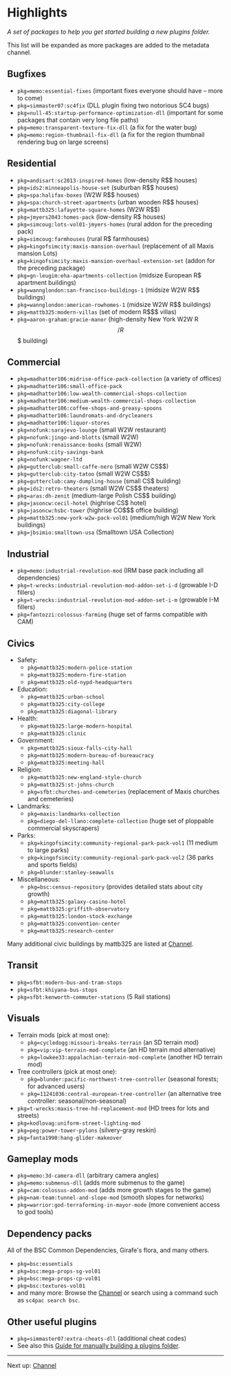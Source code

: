# Highlights

*A set of packages to help you get started building a new plugins folder.*

This list will be expanded as more packages are added to the metadata channel.

## Bugfixes

* `pkg=memo:essential-fixes` (important fixes everyone should have – more to come)
* `pkg=simmaster07:sc4fix` (DLL plugin fixing two notorious SC4 bugs)
* `pkg=null-45:startup-performance-optimization-dll` (important for some packages that contain very long file paths)
* `pkg=memo:transparent-texture-fix-dll` (a fix for the water bug)
* `pkg=memo:region-thumbnail-fix-dll` (a fix for the region thumbnail rendering bug on large screens)

## Residential

* `pkg=andisart:sc2013-inspired-homes` (low-density R$$ houses)
* `pkg=ids2:minneapolis-house-set` (suburban R$$ houses)
* `pkg=spa:halifax-boxes` (W2W R$$ houses)
* `pkg=spa:church-street-apartments` (urban wooden R$$ houses)
* `pkg=mattb325:lafayette-square-homes` (W2W R$$)
* `pkg=jmyers2043:homes-pack` (low-density R$ houses)
* `pkg=simcoug:lots-vol01-jmyers-homes` (rural addon for the preceding pack)
* `pkg=simcoug:farmhouses` (rural R$ farmhouses)
* `pkg=kingofsimcity:maxis-mansion-overhaul` (replacement of all Maxis mansion Lots)
* `pkg=kingofsimcity:maxis-mansion-overhaul-extension-set` (addon for the preceding package)
* `pkg=gn-leugim:eha-apartments-collection` (midsize European R$ apartment buildings)
* `pkg=wannglondon:san-francisco-buildings-1` (midsize W2W R$$ buildings)
* `pkg=wannglondon:american-rowhomes-1` (midsize W2W R$$ buildings)
* `pkg=mattb325:modern-villas` (set of modern R$$$ villas)
* `pkg=aaron-graham:gracie-manor` (high-density New York W2W R$$/R$$$ building)

## Commercial

* `pkg=madhatter106:midrise-office-pack-collection` (a variety of offices)
* `pkg=madhatter106:small-office-pack`
* `pkg=madhatter106:low-wealth-commercial-shops-collection`
* `pkg=madhatter106:medium-wealth-commercial-shops-collection`
* `pkg=madhatter106:coffee-shops-and-greasy-spoons`
* `pkg=madhatter106:laundromats-and-drycleaners`
* `pkg=madhatter106:liquor-stores`
* `pkg=nofunk:sarajevo-lounge` (small W2W restaurant)
* `pkg=nofunk:jingo-and-blotts` (small W2W)
* `pkg=nofunk:renaissance-books` (small W2W)
* `pkg=nofunk:city-savings-bank`
* `pkg=nofunk:wagner-ltd`
* `pkg=gutterclub:small-caffe-nero` (small W2W CS$$)
* `pkg=gutterclub:city-tatoo` (small W2W CS$$)
* `pkg=gutterclub:camy-dumpling-house` (small CS$ building)
* `pkg=ids2:retro-theaters` (small W2W CS$$ theaters)
* `pkg=aras:dh-zenit` (medium-large Polish CS$$ building)
* `pkg=jasoncw:cecil-hotel` (highrise CS$ hotel)
* `pkg=jasoncw:hsbc-tower` (highrise CO$$$ office building)
* `pkg=mattb325:new-york-w2w-pack-vol01` (medium/high W2W New York buildings)
* `pkg=jbsimio:smalltown-usa` (Smalltown USA Collection)

## Industrial

* `pkg=memo:industrial-revolution-mod` (IRM base pack including all dependencies)
* `pkg=t-wrecks:industrial-revolution-mod-addon-set-i-d` (growable I-D fillers)
* `pkg=t-wrecks:industrial-revolution-mod-addon-set-i-m` (growable I-M fillers)
* `pkg=fantozzi:colossus-farming` (huge set of farms compatible with CAM)

## Civics

- Safety:
  * `pkg=mattb325:modern-police-station`
  * `pkg=mattb325:modern-fire-station`
  * `pkg=mattb325:old-nypd-headquarters`
- Education:
  * `pkg=mattb325:urban-school`
  * `pkg=mattb325:city-college`
  * `pkg=mattb325:diagonal-library`
- Health:
  * `pkg=mattb325:large-modern-hospital`
  * `pkg=mattb325:clinic`
- Government:
  * `pkg=mattb325:sioux-falls-city-hall`
  * `pkg=mattb325:modern-bureau-of-bureaucracy`
  * `pkg=mattb325:meeting-hall`
- Religion:
  * `pkg=mattb325:new-england-style-church`
  * `pkg=mattb325:st-johns-church`
  * `pkg=sfbt:churches-and-cemeteries` (replacement of Maxis churches and cemeteries)
- Landmarks:
  * `pkg=maxis:landmarks-collection`
  * `pkg=diego-del-llano:complete-collection` (huge set of ploppable commercial skyscrapers)
- Parks:
  * `pkg=kingofsimcity:community-regional-park-pack-vol1` (11 medium to large parks)
  * `pkg=kingofsimcity:community-regional-park-pack-vol2` (36 parks and sports fields)
  * `pkg=blunder:stanley-seawalls`
- Miscellaneous:
  * `pkg=bsc:census-repository` (provides detailed stats about city growth)
  * `pkg=mattb325:galaxy-casino-hotel`
  * `pkg=mattb325:griffith-observatory`
  * `pkg=mattb325:london-stock-exchange`
  * `pkg=mattb325:convention-center`
  * `pkg=mattb325:research-center`

Many additional civic buildings by mattb325 are listed at [Channel](channel/ ':target=_self').

## Transit

* `pkg=sfbt:modern-bus-and-tram-stops`
* `pkg=sfbt:khiyana-bus-stops`
* `pkg=sfbt:kenworth-commuter-stations` (5 Rail stations)

## Visuals

* Terrain mods (pick at most one):
  - `pkg=cycledogg:missouri-breaks-terrain` (an SD terrain mod)
  - `pkg=vip:vip-terrain-mod-complete` (an HD terrain mod alternative)
  - `pkg=lowkee33:appalachian-terrain-mod-complete` (another HD terrain mod)
* Tree controllers (pick at most one):
  - `pkg=blunder:pacific-northwest-tree-controller` (seasonal forests; for advanced users)
  - `pkg=11241036:central-european-tree-controller` (an alternative tree controller: seasonal/non-seasonal)
* `pkg=t-wrecks:maxis-tree-hd-replacement-mod` (HD trees for lots and streets)
* `pkg=kodlovag:uniform-street-lighting-mod`
* `pkg=peg:power-tower-pylons` (silvery-gray reskin)
* `pkg=fanta1990:hang-glider-makeover`

## Gameplay mods

* `pkg=memo:3d-camera-dll` (arbitrary camera angles)
* `pkg=memo:submenus-dll` (adds more submenus to the game)
* `pkg=cam:colossus-addon-mod` (adds more growth stages to the game)
* `pkg=nam-team:tunnel-and-slope-mod` (smooth slopes for networks)
* `pkg=warrior:god-terraforming-in-mayor-mode` (more convenient access to god tools)

## Dependency packs

All of the BSC Common Dependencies, Girafe's flora, and many others.

* `pkg=bsc:essentials`
* `pkg=bsc:mega-props-sg-vol01`
* `pkg=bsc:mega-props-cp-vol01`
* `pkg=bsc:textures-vol01`
* and many more: Browse the [Channel](channel/ ':target=_self') or search using a command such as `sc4pac search bsc`.

## Other useful plugins

- `pkg=simmaster07:extra-cheats-dll` (additional cheat codes)
- See also this
  [Guide for manually building a plugins folder](https://community.simtropolis.com/forums/topic/75599-indiana-joe-and-the-quest-for-the-ultimate-plugins-folder/).


---
Next up: [Channel](channel/ ':target=_self')
